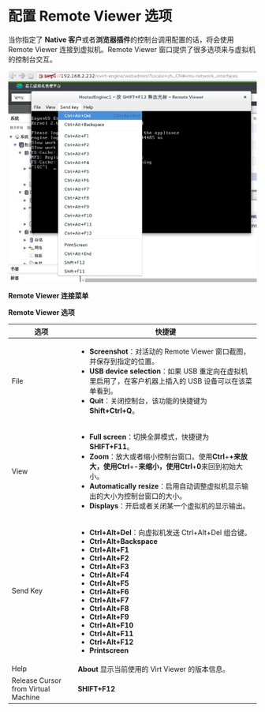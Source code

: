 # 配置 Remote Viewer 选项

当你指定了 **Native 客户**或者**浏览器插件**的控制台调用配置的话，将会使用 Remote Viewer
连接到虚拟机。Remote Viewer 窗口提供了很多选项来与虚拟机的控制台交互。

![Remote Viewer 连接菜单](../../images/vm-remote-viewer-options.png)

**Remote Viewer 连接菜单**


**Remote Viewer 选项**

|选项|快捷键|
|----|------|
|File|<ul><li>**Screenshot**：对活动的 Remote Viewer 窗口截图，并保存到指定的位置。</li><li>**USB device selection**：如果 USB 重定向在虚拟机里启用了，在客户机器上插入的 USB 设备可以在该菜单看到。</li><li>**Quit**：关闭控制台，该功能的快捷键为 **Shift+Ctrl+Q**。</li></ul>|
|View|<ul><li>**Full screen**：切换全屏模式，快捷键为**SHIFT+F11**。</li><li>**Zoom**：放大或者缩小控制台窗口。使用**Ctrl**+**+**来放大，使用**Ctrl**+**-**来缩小，使用**Ctrl**+**0**来回到初始大小。</li><li>**Automatically resize**：启用自动调整虚拟机显示输出的大小为控制台窗口的大小。</li><li>**Displays**：开启或者关闭某一个虚拟机的显示输出。</li></ul>|
|Send Key|<ul><li>**Ctrl+Alt+Del**：向虚拟机发送 Ctrl+Alt+Del 组合键。</li><li>**Ctrl+Alt+Backspace**</li><li>**Ctrl+Alt+F1**</li><li>**Ctrl+Alt+F2**</li><li>**Ctrl+Alt+F3**</li><li>**Ctrl+Alt+F4**</li><li>**Ctrl+Alt+F5**</li><li>**Ctrl+Alt+F6**</li><li>**Ctrl+Alt+F7**</li><li>**Ctrl+Alt+F8**</li><li>**Ctrl+Alt+F9**</li><li>**Ctrl+Alt+F10**</li><li>**Ctrl+Alt+F11**</li><li>**Ctrl+Alt+F12**</li><li>**Printscreen**</li></ul>|
|Help|**About** 显示当前使用的 Virt Viewer 的版本信息。|
|Release Cursor from Virtual Machine|**SHIFT+F12**|
